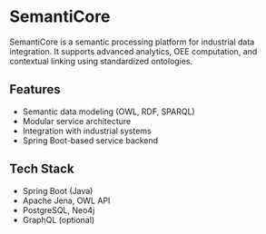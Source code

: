 # SemantiCore

SemantiCore is a semantic processing platform for industrial data integration. It supports advanced analytics, OEE computation, and contextual linking using standardized ontologies.

## Features

- Semantic data modeling (OWL, RDF, SPARQL)
- Modular service architecture
- Integration with industrial systems
- Spring Boot-based service backend

## Tech Stack

- Spring Boot (Java)
- Apache Jena, OWL API
- PostgreSQL, Neo4j
- GraphQL (optional)
